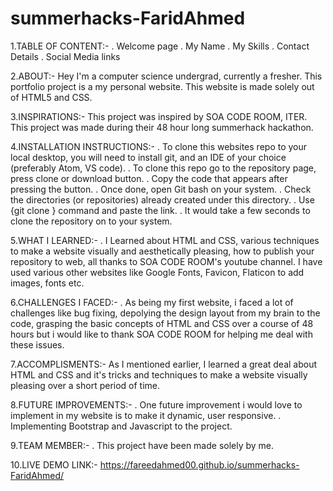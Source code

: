 # summerhacks-FaridAhmed

1.TABLE OF CONTENT:-
. Welcome page
. My Name
. My Skills
. Contact Details
. Social Media links

2.ABOUT:-
Hey I'm a computer science undergrad, currently a fresher. This portfolio project is a my personal website. This website is made solely out of HTML5 and CSS.

3.INSPIRATIONS:-
This project was inspired by SOA CODE ROOM, ITER. This project was made during their 48 hour long summerhack hackathon.

4.INSTALLATION INSTRUCTIONS:-
. To clone this websites repo to your local desktop, you will need to install git, and an IDE of your choice (preferably Atom, VS code).
. To clone this repo go to the repository page, press clone or download button.
. Copy the code that appears after pressing the button.
. Once done, open Git bash on your system.
. Check the directories (or repositories) already created under this directory. 
. Use {git clone <URL>} command and paste the link.
. It would take a few seconds to clone the repository on to your system.
  
5.WHAT I LEARNED:-
. I Learned about HTML and CSS, various techniques to make a website visually and aesthetically pleasing, how to publish your repository to web, all thanks to SOA CODE ROOM's youtube channel. I have used various other websites like Google Fonts, Favicon, Flaticon to add images, fonts etc. 

6.CHALLENGES I FACED:-
. As being my first website, i faced a lot of challenges like bug fixing, depolying the design layout from my brain to the code, grasping the basic concepts of HTML and CSS over a course of 48 hours but i would like to thank SOA CODE ROOM for helping me deal with these issues.

7.ACCOMPLISMENTS:-
As I mentioned earlier, I learned a great deal about HTML and CSS and it's tricks and techniques to make a website visually pleasing over a short period of time.

8.FUTURE IMPROVEMENTS:-
. One future improvement i would love to implement in my website is to make it dynamic, user responsive.
. Implementing Bootstrap and Javascript to the project.

9.TEAM MEMBER:-
. This project have been made solely by me.

10.LIVE DEMO LINK:-
https://fareedahmed00.github.io/summerhacks-FaridAhmed/



